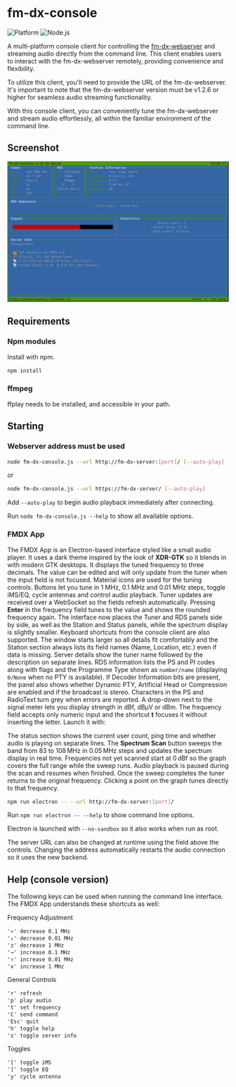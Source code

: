 # fm-dx-console

![Platform](https://img.shields.io/badge/platform-linux%20%7C%20windows%20%7C%20macos-brightgreen)
![Node.js](https://img.shields.io/badge/node-%3E%3D14.x-blue)


A multi-platform console client for controlling the [fm-dx-webserver](https://github.com/NoobishSVK/fm-dx-webserver) and streaming audio directly from the command line. This client enables users to interact with the fm-dx-webserver remotely, providing convenience and flexibility.

To utilize this client, you'll need to provide the URL of the fm-dx-webserver. It's important to note that the fm-dx-webserver version must be v1.2.6 or higher for seamless audio streaming functionality.

With this console client, you can conveniently tune the fm-dx-webserver and stream audio effortlessly, all within the familiar environment of the command line.

## Screenshot

![Screenshot Linux](images/screenshot-Linux.png "Screenshot Linux")

## Requirements

### Npm modules

Install with npm.

```bash
npm install
```

### ffmpeg

ffplay needs to be installed, and accessible in your path.

## Starting

### Webserver address must be used

```bash
node fm-dx-console.js --url http://fm-dx-server:[port]/ [--auto-play]
```

or

```bash
node fm-dx-console.js --url https://fm-dx-server/ [--auto-play]
```

Add `--auto-play` to begin audio playback immediately after connecting.

Run `node fm-dx-console.js --help` to show all available options.

### FMDX App

The FMDX App is an Electron-based interface styled like a small audio player. It
uses a dark theme inspired by the look of **XDR-GTK** so it blends in with
modern GTK desktops. It displays the tuned frequency to three decimals. The
value can be edited and will
only update from the tuner when the input field is not focused. Material icons
are used for the tuning controls. Buttons let you tune in 1 MHz, 0.1 MHz and 0.01
MHz steps, toggle iMS/EQ, cycle antennas and control audio
playback. Tuner updates are received over a WebSocket so the fields refresh
automatically. Pressing **Enter** in the frequency field tunes to the value and
shows the rounded frequency again. The interface now places the Tuner and RDS
panels side by side, as well as the Station and Status panels, while the
spectrum display is slightly smaller. Keyboard shortcuts from the console client
are also supported. The window starts larger so all details fit comfortably and
the Station section always lists its field names (Name, Location, etc.) even if
data is missing. Server details show the tuner name followed by the description
on separate lines. RDS information lists the PS and PI codes along with
flags and the Programme Type shown as `number/name` (displaying `0/None` when
no PTY is available). If Decoder Information bits are present, the panel also
shows whether Dynamic PTY, Artificial Head or Compression are enabled and if
the broadcast is stereo. Characters in the PS and RadioText turn grey when
errors are reported. A drop-down next to the signal meter lets you display
strength in dBf, dBµV or dBm. The frequency field accepts only numeric input and the
shortcut **t** focuses it without inserting the letter. Launch it with:

The status section shows the current user count, ping time and whether audio is
playing on separate lines.
The **Spectrum Scan** button sweeps the band from 83 to 108 MHz in 0.05 MHz steps
and updates the spectrum display in real time. Frequencies not yet scanned start
at 0 dBf so the graph covers the full range while the sweep runs. Audio playback
is paused during the scan and resumes when finished. Once the sweep completes
the tuner returns to the original frequency. Clicking a point on the graph tunes
directly to that frequency.

```bash
npm run electron -- --url http://fm-dx-server:[port]/
```

Run `npm run electron -- --help` to show command line options.

Electron is launched with `--no-sandbox` so it also works when run as root.

The server URL can also be changed at runtime using the field above the
controls. Changing the address automatically restarts the audio connection so it
uses the new backend.

## Help (console version)

The following keys can be used when running the command line interface. The
FMDX App understands these shortcuts as well:

Frequency Adjustment

    '←' decrease 0.1 MHz
    '↓' decrease 0.01 MHz
    'z' decrease 1 MHz
    '→' increase 0.1 MHz
    '↑' increase 0.01 MHz
    'x' increase 1 MHz

General Controls

    'r' refresh
    'p' play audio
    't' set frequency
    'C' send command
    'Esc' quit
    'h' toggle help
    's' toggle server info

Toggles

    '[' toggle iMS
    ']' toggle EQ
    'y' cycle antenna
